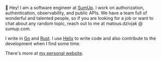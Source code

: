 👋 Hey! I am a software engineer at [SumUp](https://sumup.com/). I work on authorization, authentication, observability, and public APIs.
We have a team full of wonderful and talented people, so if you are looking for a job or want to chat about any random topic, reach out to me at matous.dzivjak @ sumup.com.

I write in [Go](https://go.dev/) and [Rust](https://www.rust-lang.org/).
I use [Helix](https://github.com/helix-editor/helix) to write code and also contribute to the development when I find some time.

There's more at [my personal website](https://dzx.cz/).
